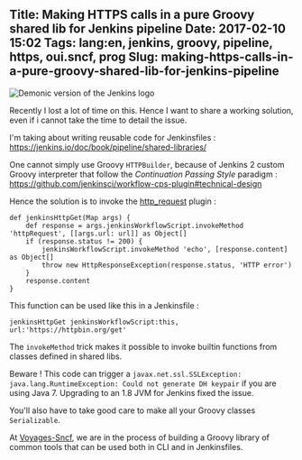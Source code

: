 Title: Making HTTPS calls in a pure Groovy shared lib for Jenkins pipeline
Date: 2017-02-10 15:02
Tags: lang:en, jenkins, groovy, pipeline, https, oui.sncf, prog
Slug: making-https-calls-in-a-pure-groovy-shared-lib-for-jenkins-pipeline
---
![Demonic version of the Jenkins logo](images/2017/02/butler-devil.png)

Recently I lost a lot of time on this. Hence I want to share a working solution, even if i cannot take the time to detail the issue.

I'm taking about writing reusable code for Jenkinsfiles : <https://jenkins.io/doc/book/pipeline/shared-libraries/>

One cannot simply use Groovy `HTTPBuilder`, because of Jenkins 2 custom Groovy interpreter that follow the *Continuation Passing Style* paradigm : <https://github.com/jenkinsci/workflow-cps-plugin#technical-design>

Hence the solution is to invoke the [http_request](https://jenkins.io/doc/pipeline/steps/http_request/) plugin :

    def jenkinsHttpGet(Map args) {
        def response = args.jenkinsWorkflowScript.invokeMethod 'httpRequest', [[args.url: url]] as Object[]
        if (response.status != 200) {
            jenkinsWorkflowScript.invokeMethod 'echo', [response.content] as Object[]
            throw new HttpResponseException(response.status, 'HTTP error')
        }
        response.content
    }

This function can be used like this in a Jenkinsfile :

    jenkinsHttpGet jenkinsWorkflowScript:this, url:'https://httpbin.org/get'

The `invokeMethod` trick makes it possible to invoke builtin functions from classes defined in shared libs.

Beware ! This code can trigger a `javax.net.ssl.SSLException: java.lang.RuntimeException: Could not generate DH keypair` if you are using Java 7. Upgrading to an 1.8 JVM for Jenkins fixed the issue.

You'll also have to take good care to make all your Groovy classes `Serializable`.

At [Voyages-Sncf](https://github.com/voyages-sncf-technologies), we are in the process of building a Groovy library of common tools that can be used both in CLI and in Jenkinsfiles.
